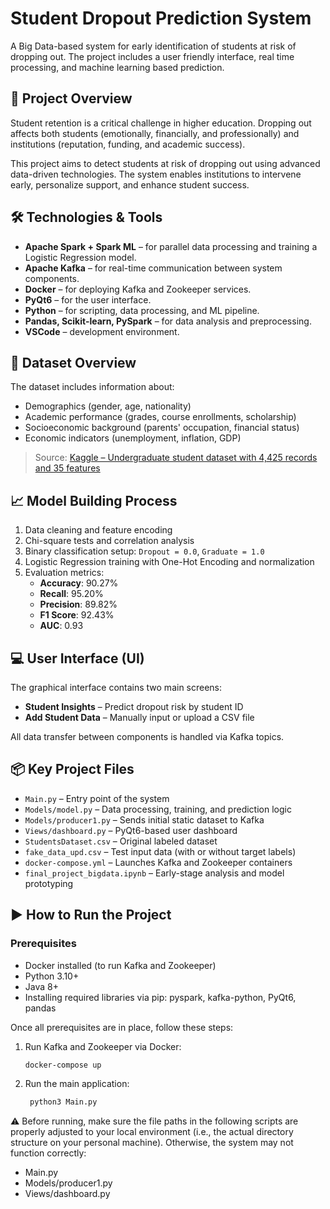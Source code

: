 # Student Dropout Prediction System

A Big Data-based system for early identification of students at risk of dropping out. 
The project includes a user friendly interface, real time processing, and machine learning based prediction.

## 📌 Project Overview

Student retention is a critical challenge in higher education. Dropping out affects both students (emotionally, financially, and professionally) and institutions (reputation, funding, and academic success).

This project aims to detect students at risk of dropping out using advanced data-driven technologies. The system enables institutions to intervene early, personalize support, and enhance student success.

## 🛠 Technologies & Tools

- **Apache Spark + Spark ML** – for parallel data processing and training a Logistic Regression model.
- **Apache Kafka** – for real-time communication between system components.
- **Docker** – for deploying Kafka and Zookeeper services.
- **PyQt6** – for the user interface.
- **Python** – for scripting, data processing, and ML pipeline.
- **Pandas, Scikit-learn, PySpark** – for data analysis and preprocessing.
- **VSCode** – development environment.

## 📁 Dataset Overview

The dataset includes information about:
- Demographics (gender, age, nationality)
- Academic performance (grades, course enrollments, scholarship)
- Socioeconomic background (parents' occupation, financial status)
- Economic indicators (unemployment, inflation, GDP)

> Source: [Kaggle – Undergraduate student dataset with 4,425 records and 35 features](https://www.kaggle.com/datasets/thedevastator/higher-education-predictors-of-student-retention)


## 📈 Model Building Process

1. Data cleaning and feature encoding
2. Chi-square tests and correlation analysis
3. Binary classification setup: `Dropout = 0.0`, `Graduate = 1.0`
4. Logistic Regression training with One-Hot Encoding and normalization
5. Evaluation metrics:
   - **Accuracy**: 90.27%
   - **Recall**: 95.20%
   - **Precision**: 89.82%
   - **F1 Score**: 92.43%
   - **AUC**: 0.93

## 💻 User Interface (UI)

The graphical interface contains two main screens:
- **Student Insights** – Predict dropout risk by student ID
- **Add Student Data** – Manually input or upload a CSV file

All data transfer between components is handled via Kafka topics.

## 📦 Key Project Files

- `Main.py` – Entry point of the system
- `Models/model.py` – Data processing, training, and prediction logic
- `Models/producer1.py` – Sends initial static dataset to Kafka
- `Views/dashboard.py` – PyQt6-based user dashboard
- `StudentsDataset.csv` – Original labeled dataset
- `fake_data_upd.csv` – Test input data (with or without target labels)
- `docker-compose.yml` – Launches Kafka and Zookeeper containers
- `final_project_bigdata.ipynb` – Early-stage analysis and model prototyping

## ▶️ How to Run the Project

### Prerequisites

- Docker installed (to run Kafka and Zookeeper)
- Python 3.10+
- Java 8+
- Installing required libraries via pip: pyspark, kafka-python, PyQt6, pandas

Once all prerequisites are in place, follow these steps:

1. Run Kafka and Zookeeper via Docker:
    ```bash
    docker-compose up
2. Run the main application:
   ```bash
    python3 Main.py
⚠️ Before running, make sure the file paths in the following scripts are properly adjusted to your local environment (i.e., the actual directory structure on your personal machine). Otherwise, the system may not function correctly:

- Main.py
- Models/producer1.py
- Views/dashboard.py

